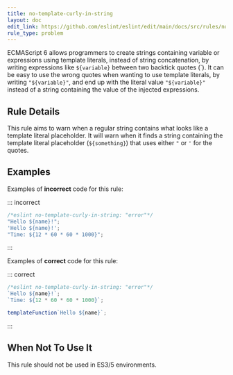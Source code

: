 ```yaml
---
title: no-template-curly-in-string
layout: doc
edit_link: https://github.com/eslint/eslint/edit/main/docs/src/rules/no-template-curly-in-string.md
rule_type: problem
---
```



ECMAScript 6 allows programmers to create strings containing variable or expressions using template literals, instead of string concatenation, by writing expressions like `${variable}` between two backtick quotes (\`). It can be easy to use the wrong quotes when wanting to use template literals, by writing `"${variable}"`, and end up with the literal value `"${variable}"` instead of a string containing the value of the injected expressions.

## Rule Details

This rule aims to warn when a regular string contains what looks like a template literal placeholder. It will warn when it finds a string containing the template literal placeholder (`${something}`) that uses either `"` or `'` for the quotes.

## Examples

Examples of **incorrect** code for this rule:

::: incorrect

```js
/*eslint no-template-curly-in-string: "error"*/
"Hello ${name}!";
'Hello ${name}!';
"Time: ${12 * 60 * 60 * 1000}";
```

:::

Examples of **correct** code for this rule:

::: correct

```js
/*eslint no-template-curly-in-string: "error"*/
`Hello ${name}!`;
`Time: ${12 * 60 * 60 * 1000}`;

templateFunction`Hello ${name}`;
```

:::

## When Not To Use It

This rule should not be used in ES3/5 environments.
